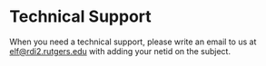 # Technical Support

When you need a technical support, please write an email to us at <elf@rdi2.rutgers.edu> with adding your netid on the subject.
